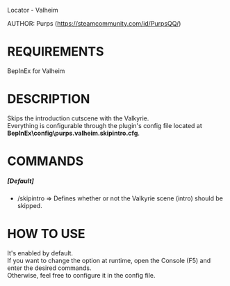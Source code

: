 Locator - Valheim

AUTHOR: Purps (https://steamcommunity.com/id/PurpsQQ/)

# REQUIREMENTS
BepInEx for Valheim

# DESCRIPTION
Skips the introduction cutscene with the Valkyrie.  
Everything is configurable through the plugin's config file located at **BepInEx\config\purps.valheim.skipintro.cfg**.  

# COMMANDS
##### [Default]  
- /skipintro => Defines whether or not the Valkyrie scene (intro) should be skipped.

# HOW TO USE
It's enabled by default.  
If you want to change the option at runtime, open the Console (F5) and enter the desired commands.  
Otherwise, feel free to configure it in the config file.